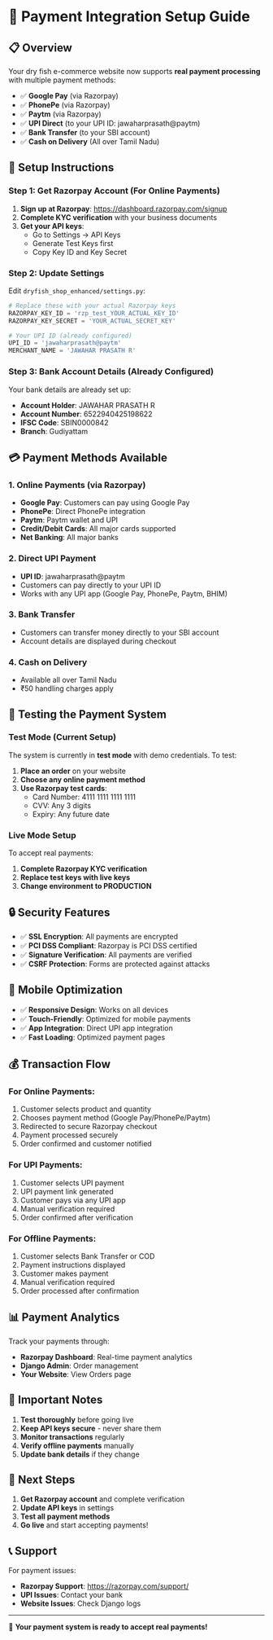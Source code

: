 # 🚀 Payment Integration Setup Guide

## 📋 Overview
Your dry fish e-commerce website now supports **real payment processing** with multiple payment methods:

- ✅ **Google Pay** (via Razorpay)
- ✅ **PhonePe** (via Razorpay) 
- ✅ **Paytm** (via Razorpay)
- ✅ **UPI Direct** (to your UPI ID: jawaharprasath@paytm)
- ✅ **Bank Transfer** (to your SBI account)
- ✅ **Cash on Delivery** (All over Tamil Nadu)

## 🔧 Setup Instructions

### Step 1: Get Razorpay Account (For Online Payments)

1. **Sign up at Razorpay**: https://dashboard.razorpay.com/signup
2. **Complete KYC verification** with your business documents
3. **Get your API keys**:
   - Go to Settings → API Keys
   - Generate Test Keys first
   - Copy Key ID and Key Secret

### Step 2: Update Settings

Edit `dryfish_shop_enhanced/settings.py`:

```python
# Replace these with your actual Razorpay keys
RAZORPAY_KEY_ID = 'rzp_test_YOUR_ACTUAL_KEY_ID'
RAZORPAY_KEY_SECRET = 'YOUR_ACTUAL_SECRET_KEY'

# Your UPI ID (already configured)
UPI_ID = 'jawaharprasath@paytm'
MERCHANT_NAME = 'JAWAHAR PRASATH R'
```

### Step 3: Bank Account Details (Already Configured)

Your bank details are already set up:
- **Account Holder**: JAWAHAR PRASATH R
- **Account Number**: 6522940425198622
- **IFSC Code**: SBIN0000842
- **Branch**: Gudiyattam

## 💳 Payment Methods Available

### 1. **Online Payments (via Razorpay)**
- **Google Pay**: Customers can pay using Google Pay
- **PhonePe**: Direct PhonePe integration
- **Paytm**: Paytm wallet and UPI
- **Credit/Debit Cards**: All major cards supported
- **Net Banking**: All major banks

### 2. **Direct UPI Payment**
- **UPI ID**: jawaharprasath@paytm
- Customers can pay directly to your UPI ID
- Works with any UPI app (Google Pay, PhonePe, Paytm, BHIM)

### 3. **Bank Transfer**
- Customers can transfer money directly to your SBI account
- Account details are displayed during checkout

### 4. **Cash on Delivery**
- Available all over Tamil Nadu
- ₹50 handling charges apply

## 🧪 Testing the Payment System

### Test Mode (Current Setup)
The system is currently in **test mode** with demo credentials. To test:

1. **Place an order** on your website
2. **Choose any online payment method**
3. **Use Razorpay test cards**:
   - Card Number: 4111 1111 1111 1111
   - CVV: Any 3 digits
   - Expiry: Any future date

### Live Mode Setup
To accept real payments:

1. **Complete Razorpay KYC verification**
2. **Replace test keys with live keys**
3. **Change environment to PRODUCTION**

## 🔒 Security Features

- ✅ **SSL Encryption**: All payments are encrypted
- ✅ **PCI DSS Compliant**: Razorpay is PCI DSS certified
- ✅ **Signature Verification**: All payments are verified
- ✅ **CSRF Protection**: Forms are protected against attacks

## 📱 Mobile Optimization

- ✅ **Responsive Design**: Works on all devices
- ✅ **Touch-Friendly**: Optimized for mobile payments
- ✅ **App Integration**: Direct UPI app integration
- ✅ **Fast Loading**: Optimized payment pages

## 💰 Transaction Flow

### For Online Payments:
1. Customer selects product and quantity
2. Chooses payment method (Google Pay/PhonePe/Paytm)
3. Redirected to secure Razorpay checkout
4. Payment processed securely
5. Order confirmed and customer notified

### For UPI Payments:
1. Customer selects UPI payment
2. UPI payment link generated
3. Customer pays via any UPI app
4. Manual verification required
5. Order confirmed after verification

### For Offline Payments:
1. Customer selects Bank Transfer or COD
2. Payment instructions displayed
3. Customer makes payment
4. Manual verification required
5. Order processed after confirmation

## 📊 Payment Analytics

Track your payments through:
- **Razorpay Dashboard**: Real-time payment analytics
- **Django Admin**: Order management
- **Your Website**: View Orders page

## 🚨 Important Notes

1. **Test thoroughly** before going live
2. **Keep API keys secure** - never share them
3. **Monitor transactions** regularly
4. **Verify offline payments** manually
5. **Update bank details** if they change

## 🎯 Next Steps

1. **Get Razorpay account** and complete verification
2. **Update API keys** in settings
3. **Test all payment methods**
4. **Go live** and start accepting payments!

## 📞 Support

For payment issues:
- **Razorpay Support**: https://razorpay.com/support/
- **UPI Issues**: Contact your bank
- **Website Issues**: Check Django logs

---

🎉 **Your payment system is ready to accept real payments!**
